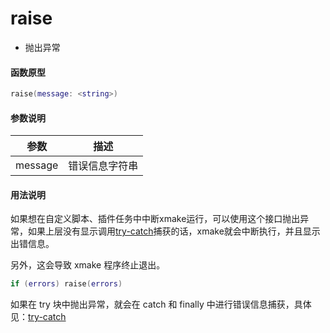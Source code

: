 
# raise

- 抛出异常

#### 函数原型

```lua
raise(message: <string>)
```

#### 参数说明

| 参数 | 描述 |
|------|------|
| message | 错误信息字符串 |

#### 用法说明

如果想在自定义脚本、插件任务中中断xmake运行，可以使用这个接口抛出异常，如果上层没有显示调用[try-catch](/zh/api/scripts/builtin-modules/try-catch-finally)捕获的话，xmake就会中断执行，并且显示出错信息。

另外，这会导致 xmake 程序终止退出。

```lua
if (errors) raise(errors)
```

如果在 try 块中抛出异常，就会在 catch 和 finally 中进行错误信息捕获，具体见：[try-catch](/zh/api/scripts/builtin-modules/try-catch-finally)
